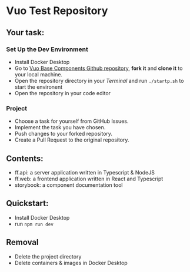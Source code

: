 # Vuo Test Repository

## Your task:

### Set Up the Dev Environment
- Install Docker Desktop
- Go to [Vuo Base Components Github repository](https://github.com/VuoAI/vuo-base-components), **fork it** and **clone it** to your local machine.
- Open the repository directory in your *Terminal* and run `./startp.sh` to start the environent
- Open the repository in your code editor

### Project
- Choose a task for yourself from GitHub Issues.
- Implement the task you have chosen.
- Push changes to your forked repository.
- Create a Pull Request to the original repository.

## Contents:

- ff.api: a server application written in Typescript & NodeJS
- ff.web: a frontend application written in React and Typescript
- storybook: a component documentation tool

## Quickstart:

- Install Docker Desktop
- run `npm run dev`

## Removal

- Delete the project directory
- Delete containers & images in Docker Desktop
